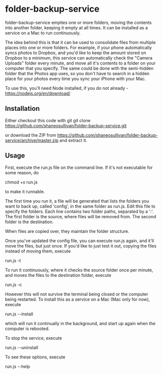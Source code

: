 # folder-backup-service
folder-backup-service empties one or more folders, moving the contents into another folder, keeping it empty at all times. It can be installed as a service on a Mac to run continuously.

The idea behind this is that it can be used to consolidate files from multiple places into one or more folders.  For example, if your phone automatically syncs photos to Dropbox, and you'd like to keep the amount stored on Dropbox to a minimum, this service can automatically check the "Camera Uploads" folder every minute, and move all it's contents to a folder on your computer that you specify.  The same could be done with the semi-hidden folder that the Photos app uses, so you don't have to search in a hidden place for your photos every time you sync your iPhone with your Mac.

To use this, you'll need Node installed, if you do not already - https://nodejs.org/en/download/

## Installation
Either checkout this code with git 
  git clone https://github.com/shaneosullivan/folder-backup-service.git

or download the ZIP from https://github.com/shaneosullivan/folder-backup-service/archive/master.zip and extract it.

## Usage

First, execute the run.js file on the command line.  If it's not executable for some reason, do

chmod +x run.js

to make it runnable.

The first time you run it, a file will be generated that lists the folders you want to back up, called 'config', in the same folder as run.js.  Edit this file to specify the folders.  Each line contains two folder paths, separated by a ':'.  The first folder is the source, where files will be removed from.  The second folder is the destination.

When files are copied over, they maintain the folder structure.

Once you've updated the config file, you can execute run.js again, and it'll move the files, but just once.  If you'd like to just test it out, copying the files instead of moving them, execute

run.js -t

To run it continuously, where it checks the source folder once per minute, and moves the files to the destination folder, execute

run.js -c

However this will not survive the terminal being closed or the computer being restarted.  To install this as a service on a Mac (Mac only for now), execute

run.js --install

which will run it continually in the background, and start up again when the computer is rebooted.

To stop the service, execute

run.js --uninstall

To see these options, execute

run.js --help
